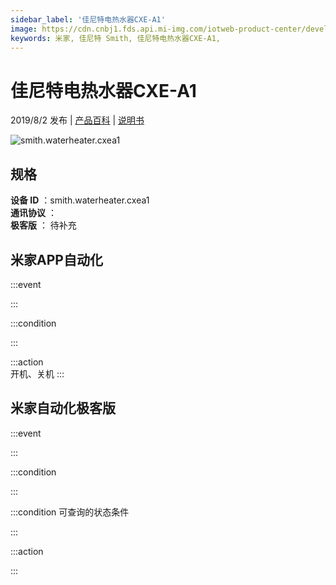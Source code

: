 ```yaml
---
sidebar_label: '佳尼特电热水器CXE-A1'
image: https://cdn.cnbj1.fds.api.mi-img.com/iotweb-product-center/developer_1564389581321xknLFoZu.png?GalaxyAccessKeyId=AKVGLQWBOVIRQ3XLEW&Expires=9223372036854775807&Signature=9m4KEhYxHveMoqRX+YiJvCxDsXw=
keywords: 米家, 佳尼特 Smith, 佳尼特电热水器CXE-A1, 
---
```

# 佳尼特电热水器CXE-A1

2019/8/2 发布 | [产品百科](https://home.mi.com/webapp/content/baike/product/index.html?model=smith.waterheater.cxea1/) | [说明书](https://home.mi.com/views/introduction.html?model=smith.waterheater.cxea1&region=cn)

![smith.waterheater.cxea1](https://cdn.cnbj1.fds.api.mi-img.com/iotweb-product-center/developer_1564389581321xknLFoZu.png?GalaxyAccessKeyId=AKVGLQWBOVIRQ3XLEW&Expires=9223372036854775807&Signature=9m4KEhYxHveMoqRX+YiJvCxDsXw=)

## 规格  
> 
**设备 ID** ：smith.waterheater.cxea1  
**通讯协议** ：  
**极客版**  ： 待补充 


## 米家APP自动化  

:::event  

:::

:::condition  

:::

:::action   
开机、关机
:::

## 米家自动化极客版  

:::event  

:::

:::condition  

:::

:::condition 可查询的状态条件  

:::

:::action  

:::

        
